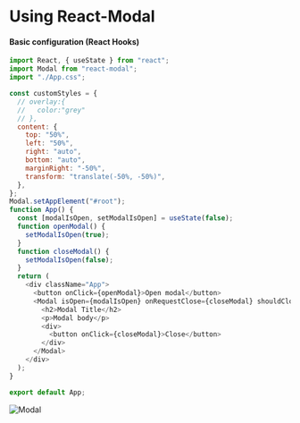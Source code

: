 # Using React-Modal

#### Basic configuration (React Hooks)

```javascript
import React, { useState } from "react";
import Modal from "react-modal";
import "./App.css";

const customStyles = {
  // overlay:{
  //   color:"grey"
  // },
  content: {
    top: "50%",
    left: "50%",
    right: "auto",
    bottom: "auto",
    marginRight: "-50%",
    transform: "translate(-50%, -50%)",
  },
};
Modal.setAppElement("#root");
function App() {
  const [modalIsOpen, setModalIsOpen] = useState(false);
  function openModal() {
    setModalIsOpen(true);
  }
  function closeModal() {
    setModalIsOpen(false);
  }
  return (
    <div className="App">
      <button onClick={openModal}>Open modal</button>
      <Modal isOpen={modalIsOpen} onRequestClose={closeModal} shouldCloseOnOverlayClick={false} style={customStyles}>
        <h2>Modal Title</h2>
        <p>Modal body</p>
        <div>
          <button onClick={closeModal}>Close</button>
        </div>
      </Modal>
    </div>
  );
}

export default App;
```

![Modal](https://github.com/daonez/React-modal-practice/blob/master/src/demo.gif?raw=true)

